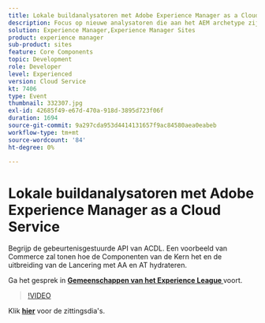 ```yaml
---
title: Lokale buildanalysatoren met Adobe Experience Manager as a Cloud Service
description: Focus op nieuwe analysatoren die aan het AEM archetype zijn toegevoegd, zodat lokale validaties kunnen worden gereproduceerd die binnen de Cloud Manager-implementatiepijplijnen zullen worden uitgevoerd.
solution: Experience Manager,Experience Manager Sites
product: experience manager
sub-product: sites
feature: Core Components
topic: Development
role: Developer
level: Experienced
version: Cloud Service
kt: 7406
type: Event
thumbnail: 332307.jpg
exl-id: 42685f49-e67d-470a-918d-3895d723f06f
duration: 1694
source-git-commit: 9a297cda953d4414131657f9ac84580aea0eabeb
workflow-type: tm+mt
source-wordcount: '84'
ht-degree: 0%

---
```


# Lokale buildanalysatoren met Adobe Experience Manager as a Cloud Service

Begrijp de gebeurtenisgestuurde API van ACDL. Een voorbeeld van Commerce zal tonen hoe de Componenten van de Kern het en de uitbreiding van de Lancering met AA en AT hydrateren.

Ga het gesprek in **[Gemeenschappen van het Experience League ](https://adobe.ly/36Yd3v6)** voort.

>[!VIDEO](https://video.tv.adobe.com/v/332307/?quality=12&learn=on&hidetitle=true)

Klik **[hier](/help/adobe-developers-live/assets/local-build-analyzers-aemcs.pdf)** voor de zittingsdia&#39;s.
